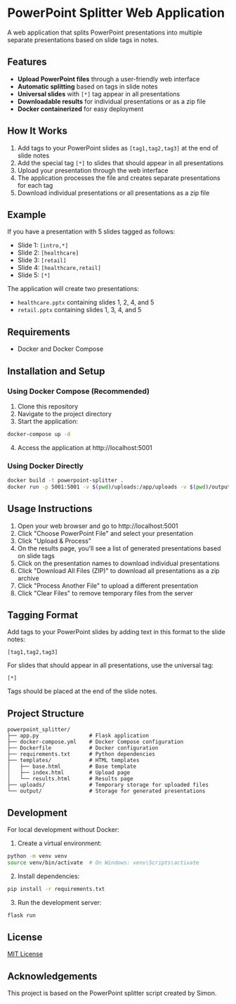 # PowerPoint Splitter Web Application

A web application that splits PowerPoint presentations into multiple separate presentations based on slide tags in notes.

## Features

- **Upload PowerPoint files** through a user-friendly web interface
- **Automatic splitting** based on tags in slide notes
- **Universal slides** with `[*]` tag appear in all presentations
- **Downloadable results** for individual presentations or as a zip file
- **Docker containerized** for easy deployment

## How It Works

1. Add tags to your PowerPoint slides as `[tag1,tag2,tag3]` at the end of slide notes
2. Add the special tag `[*]` to slides that should appear in all presentations
3. Upload your presentation through the web interface
4. The application processes the file and creates separate presentations for each tag
5. Download individual presentations or all presentations as a zip file

## Example

If you have a presentation with 5 slides tagged as follows:
- Slide 1: `[intro,*]`
- Slide 2: `[healthcare]`
- Slide 3: `[retail]`
- Slide 4: `[healthcare,retail]`
- Slide 5: `[*]`

The application will create two presentations:
- `healthcare.pptx` containing slides 1, 2, 4, and 5
- `retail.pptx` containing slides 1, 3, 4, and 5

## Requirements

- Docker and Docker Compose

## Installation and Setup

### Using Docker Compose (Recommended)

1. Clone this repository
2. Navigate to the project directory
3. Start the application:

```bash
docker-compose up -d
```

4. Access the application at http://localhost:5001

### Using Docker Directly

```bash
docker build -t powerpoint-splitter .
docker run -p 5001:5001 -v $(pwd)/uploads:/app/uploads -v $(pwd)/output:/app/output powerpoint-splitter
```

## Usage Instructions

1. Open your web browser and go to http://localhost:5001
2. Click "Choose PowerPoint File" and select your presentation
3. Click "Upload & Process"
4. On the results page, you'll see a list of generated presentations based on slide tags
5. Click on the presentation names to download individual presentations
6. Click "Download All Files (ZIP)" to download all presentations as a zip archive
7. Click "Process Another File" to upload a different presentation
8. Click "Clear Files" to remove temporary files from the server

## Tagging Format

Add tags to your PowerPoint slides by adding text in this format to the slide notes:
```
[tag1,tag2,tag3]
```

For slides that should appear in all presentations, use the universal tag:
```
[*]
```

Tags should be placed at the end of the slide notes.

## Project Structure

```
powerpoint_splitter/
├── app.py                # Flask application
├── docker-compose.yml    # Docker Compose configuration
├── Dockerfile            # Docker configuration
├── requirements.txt      # Python dependencies
├── templates/            # HTML templates
│   ├── base.html         # Base template
│   ├── index.html        # Upload page
│   └── results.html      # Results page
├── uploads/              # Temporary storage for uploaded files
└── output/               # Storage for generated presentations
```

## Development

For local development without Docker:

1. Create a virtual environment:
```bash
python -m venv venv
source venv/bin/activate  # On Windows: venv\Scripts\activate
```

2. Install dependencies:
```bash
pip install -r requirements.txt
```

3. Run the development server:
```bash
flask run
```

## License

[MIT License](https://opensource.org/licenses/MIT)

## Acknowledgements

This project is based on the PowerPoint splitter script created by Simon.